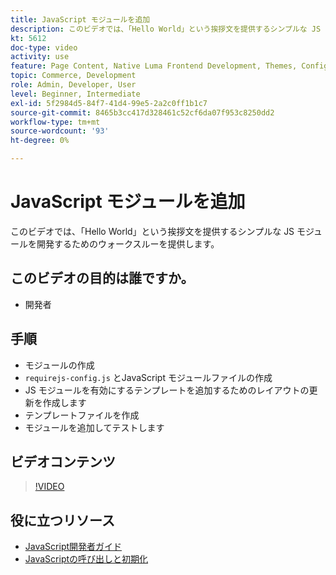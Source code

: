 ```yaml
---
title: JavaScript モジュールを追加
description: このビデオでは、「Hello World」という挨拶文を提供するシンプルな JS モジュールを開発するためのウォークスルーを提供します。
kt: 5612
doc-type: video
activity: use
feature: Page Content, Native Luma Frontend Development, Themes, Configuration
topic: Commerce, Development
role: Admin, Developer, User
level: Beginner, Intermediate
exl-id: 5f2984d5-84f7-41d4-99e5-2a2c0ff1b1c7
source-git-commit: 8465b3cc417d328461c52cf6da07f953c8250dd2
workflow-type: tm+mt
source-wordcount: '93'
ht-degree: 0%

---
```


# JavaScript モジュールを追加

このビデオでは、「Hello World」という挨拶文を提供するシンプルな JS モジュールを開発するためのウォークスルーを提供します。

## このビデオの目的は誰ですか。

- 開発者

## 手順

- モジュールの作成
- `requirejs-config.js` とJavaScript モジュールファイルの作成
- JS モジュールを有効にするテンプレートを追加するためのレイアウトの更新を作成します
- テンプレートファイルを作成
- モジュールを追加してテストします

## ビデオコンテンツ

>[!VIDEO](https://video.tv.adobe.com/v/35790?quality=12&learn=on)

## 役に立つリソース

- [JavaScript開発者ガイド &#x200B;](https://developer.adobe.com/commerce/frontend-core/javascript/)
- [JavaScriptの呼び出しと初期化 &#x200B;](https://developer.adobe.com/commerce/frontend-core/javascript/init/)

